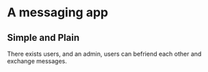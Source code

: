 # A messaging app

## Simple and Plain

There exists users, and an admin, users can befriend each other and exchange messages.
